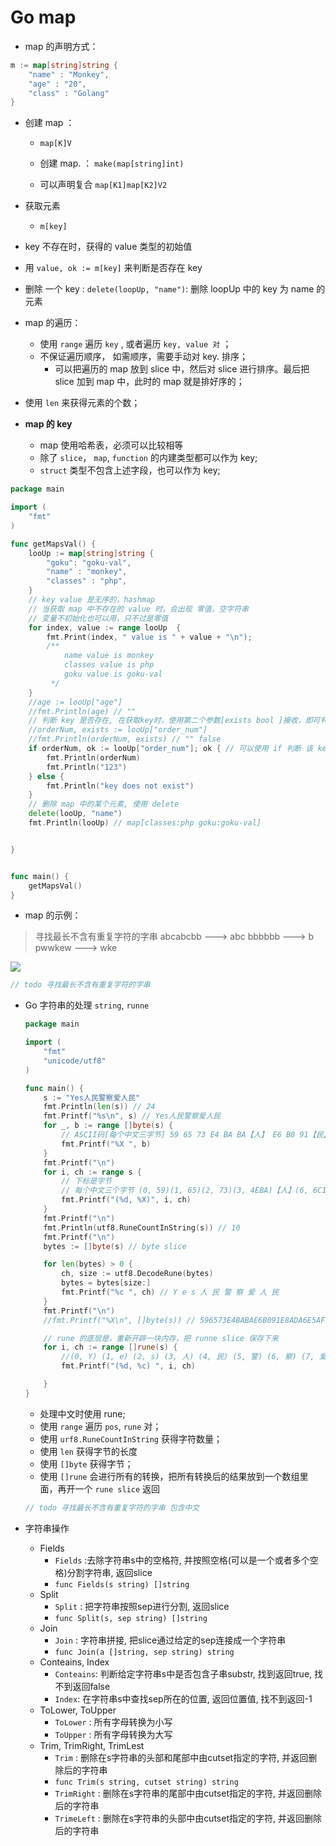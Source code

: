 # Go map
* map 的声明方式：

```go
m := map[string]string {
    "name" : "Monkey",
    "age" : "20",
    "class" : "Golang"
}
```

* 创建 map ：
    * `map[K]V`

    * 创建 map. ： `make(map[string]int)` 

    * 可以声明复合 `map[K1]map[K2]V2 `
* 获取元素
    * `m[key]`
* key 不存在时，获得的 value 类型的初始值
* 用 `value, ok := m[key]` 来判断是否存在 key
* 删除 一个 key : `delete(loopUp, "name")`: 删除 loopUp 中的 key 为 name 的元素

* map 的遍历：
    * 使用 `range` 遍历 `key` , 或者遍历 `key, value 对` ；
    * 不保证遍历顺序， 如需顺序，需要手动对 key. 排序；
        * 可以把遍历的 map 放到 slice 中，然后对 slice 进行排序。最后把 slice 加到 map 中，此时的 map 就是排好序的；

* 使用 `len` 来获得元素的个数；

* **map 的 key**
    * map 使用哈希表，必须可以比较相等
    * 除了 `slice`， `map`, `function` 的内建类型都可以作为 key;
    * `struct` 类型不包含上述字段，也可以作为 key; 

```go
package main

import (
	"fmt"
)

func getMapsVal() {
	looUp := map[string]string {
		"goku": "goku-val",
		"name" : "monkey",
		"classes" : "php",
	}
	// key value 是无序的，hashmap
	// 当获取 map 中不存在的 value 时，会出现 零值，空字符串
	// 变量不初始化也可以用，只不过是零值
	for index, value := range looUp  {
		fmt.Print(index, " value is " + value + "\n");
		/**
			name value is monkey
			classes value is php
			goku value is goku-val
		 */
	}
	//age := looUp["age"]
	//fmt.Println(age) // ""
	// 判断 key 是否存在, 在获取key时，使用第二个参数[exists bool ]接收，即可判断该key是否存在。
	//orderNum, exists := looUp["order_num"]
	//fmt.Println(orderNum, exists) // "" false
	if orderNum, ok := looUp["order_num"]; ok { // 可以使用 if 判断 该 key 是否存在
		fmt.Println(orderNum)
		fmt.Println("123")
	} else {
		fmt.Println("key does not exist")
	}
	// 删除 map 中的某个元素, 使用 delete
	delete(looUp, "name")
	fmt.Println(looUp) // map[classes:php goku:goku-val]


}


func main() {
	getMapsVal()
}

```

* map 的示例：

> 寻找最长不含有重复字符的字串
> abcabcbb ---> abc 
> bbbbbb ---> b
> pwwkew ---> wke

![](media/15567701412024/15571491342683.jpg)


```go
// todo 寻找最长不含有重复字符的字串
```

* Go 字符串的处理 `string`, `runne` 
    
    ```go
    package main

    import (
    	"fmt"
    	"unicode/utf8"
    )
    
    func main() {
    	s := "Yes人民警察爱人民"
    	fmt.Println(len(s)) // 24
    	fmt.Printf("%s\n", s) // Yes人民警察爱人民
    	for _, b := range []byte(s) {
    		// ASCII码[每个中文三字节] 59 65 73 E4 BA BA【人】 E6 B0 91【民】 E8 AD A6【】 E5 AF 9F【】 E7 88 B1【】 E4 BA BA【】 E6 B0 91【】
    		fmt.Printf("%X ", b)
    	}
    	fmt.Printf("\n")
    	for i, ch := range s {
    		// 下标是字节
    		// 每个中文三个字节 (0, 59)(1, 65)(2, 73)(3, 4EBA)【人】(6, 6C11)【民】(9, 8B66)【警】(12, 5BDF)【察】(15, 7231)【爱】(18, 4EBA)【人】(21, 6C11)【民】
    		fmt.Printf("(%d, %X)", i, ch)
    	}
    	fmt.Printf("\n")
    	fmt.Println(utf8.RuneCountInString(s)) // 10
    	fmt.Printf("\n")
    	bytes := []byte(s) // byte slice
    
    	for len(bytes) > 0 {
    		ch, size := utf8.DecodeRune(bytes)
    		bytes = bytes[size:]
    		fmt.Printf("%c ", ch) // Y e s 人 民 警 察 爱 人 民
    	}
    	fmt.Printf("\n")
    	//fmt.Printf("%X\n", []byte(s)) // 596573E4BABAE6B091E8ADA6E5AF9FE788B1E4BABAE6B091
    
    	// rune 的底层是，重新开辟一块内存，把 runne slice 保存下来
    	for i, ch := range []rune(s) {
    		//(0, Y) (1, e) (2, s) (3, 人) (4, 民) (5, 警) (6, 察) (7, 爱) (8, 人) (9, 民)
    		fmt.Printf("(%d, %c) ", i, ch)
    
    	}
    }

    ```

    * 处理中文时使用 rune;
    * 使用 `range` 遍历 `pos`, `rune` 对；
    * 使用 `urf8.RuneCountInString` 获得字符数量；
    * 使用 `len` 获得字节的长度
    * 使用 `[]byte` 获得字节；
    * 使用 `[]rune` 会进行所有的转换，把所有转换后的结果放到一个数组里面，再开一个 `rune slice` 返回

    ```go
    // todo 寻找最长不含有重复字符的字串 包含中文
    ```
    
* 字符串操作
    * Fields
        * `Fields` :去除字符串s中的空格符, 并按照空格(可以是一个或者多个空格)分割字符串, 返回slice
        * `func Fields(s string) []string`
    * Split
        * `Split` : 把字符串按照sep进行分割, 返回slice
        * `func Split(s, sep string) []string`
    * Join
        * `Join` : 字符串拼接, 把slice通过给定的sep连接成一个字符串
        * `func Join(a []string, sep string) string`
    * Conteains, Index
        * `Conteains`: 判断给定字符串s中是否包含子串substr, 找到返回true, 找不到返回false
        * `Index`: 在字符串s中查找sep所在的位置, 返回位置值, 找不到返回-1
    * ToLower, ToUpper
        * `ToLower` : 所有字母转换为小写
        * `ToUpper` : 所有字母转换为大写
    * Trim, TrimRight, TrimLest
        *  `Trim` : 删除在s字符串的头部和尾部中由cutset指定的字符, 并返回删除后的字符串
        *  `func Trim(s string, cutset string) string`
        *  `TrimRight` :  删除在s字符串的尾部中由cutset指定的字符, 并返回删除后的字符串
        *  `TrimeLeft` :  删除在s字符串的头部中由cutset指定的字符, 并返回删除后的字符串